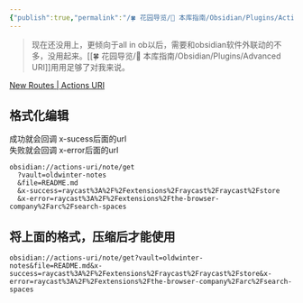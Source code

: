 ```yaml
---
{"publish":true,"permalink":"/🍀 花园导览/🧰 本库指南/Obsidian/Plugins/Actions URI.md","created":"2024-05-11","modified":"2025-06-06","published":"2025-07-12T02:52:00.034+08:00","tags":["obsidian插件"],"cssclasses":""}
---
```



> 现在还没用上，更倾向于all in ob以后，需要和obsidian软件外联动的不多，没用起来。[[🍀 花园导览/🧰 本库指南/Obsidian/Plugins/Advanced URI]]用用足够了对我来说。

[New Routes | Actions URI](https://zottmann.dev/obsidian-actions-uri/routes/)

## 格式化编辑

成功就会回调 x-sucess后面的url  
失败就会回调 x-error后面的url

```
obsidian://actions-uri/note/get
  ?vault=oldwinter-notes
  &file=README.md
  &x-success=raycast%3A%2F%2Fextensions%2Fraycast%2Fraycast%2Fstore
  &x-error=raycast%3A%2F%2Fextensions%2Fthe-browser-company%2Farc%2Fsearch-spaces
```

## 将上面的格式，压缩后才能使用

```
obsidian://actions-uri/note/get?vault=oldwinter-notes&file=README.md&x-success=raycast%3A%2F%2Fextensions%2Fraycast%2Fraycast%2Fstore&x-error=raycast%3A%2F%2Fextensions%2Fthe-browser-company%2Farc%2Fsearch-spaces
```
